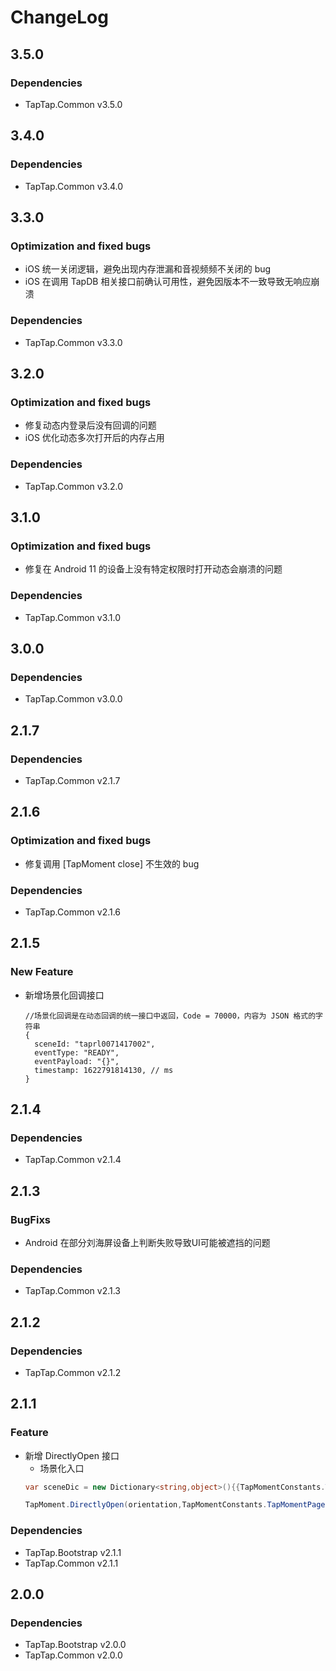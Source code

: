 # ChangeLog

## 3.5.0

### Dependencies

- TapTap.Common v3.5.0

## 3.4.0

### Dependencies

- TapTap.Common v3.4.0

## 3.3.0

### Optimization and fixed bugs

- iOS 统一关闭逻辑，避免出现内存泄漏和音视频频不关闭的 bug 
- iOS 在调用 TapDB 相关接口前确认可用性，避免因版本不一致导致无响应崩溃

### Dependencies

- TapTap.Common v3.3.0

## 3.2.0

### Optimization and fixed bugs
- 修复动态内登录后没有回调的问题
- iOS 优化动态多次打开后的内存占用

### Dependencies

- TapTap.Common v3.2.0

## 3.1.0

### Optimization and fixed bugs
- 修复在 Android 11 的设备上没有特定权限时打开动态会崩溃的问题

### Dependencies

- TapTap.Common v3.1.0

## 3.0.0

### Dependencies

- TapTap.Common v3.0.0

## 2.1.7

### Dependencies

- TapTap.Common v2.1.7

## 2.1.6

### Optimization and fixed bugs

- 修复调用 [TapMoment close] 不生效的 bug

### Dependencies

- TapTap.Common v2.1.6

## 2.1.5

### New Feature

- 新增场景化回调接口

  ```
  //场景化回调是在动态回调的统一接口中返回，Code = 70000，内容为 JSON 格式的字符串
  {
    sceneId: "taprl0071417002",
    eventType: "READY",
    eventPayload: "{}",
    timestamp: 1622791814130, // ms
  }
  ```

## 2.1.4

### Dependencies

- TapTap.Common v2.1.4

## 2.1.3

### BugFixs

- Android 在部分刘海屏设备上判断失败导致UI可能被遮挡的问题

### Dependencies

- TapTap.Common v2.1.3

## 2.1.2

### Dependencies

- TapTap.Common v2.1.2

## 2.1.1

### Feature

* 新增 DirectlyOpen 接口
    * 场景化入口
  ```c#
  var sceneDic = new Dictionary<string,object>(){{TapMomentConstants.TapMomentPageShortCutKey,sceneId}};

  TapMoment.DirectlyOpen(orientation,TapMomentConstants.TapMomentPageShortCut,sceneDic);
  ```

### Dependencies

* TapTap.Bootstrap v2.1.1
* TapTap.Common v2.1.1

## 2.0.0

### Dependencies

* TapTap.Bootstrap v2.0.0
* TapTap.Common v2.0.0
